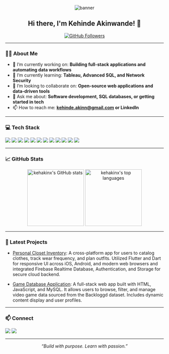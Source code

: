 <!-- Profile banner (optional, can host your own image or use a service like shields.io) -->
<p align="center">
  <img src="https://capsule-render.vercel.app/api?type=waving&color=gradient&height=180&section=header&text=Kehakinx%20👋&fontSize=40&fontAlignY=35" alt="banner"/>
</p>

<h2 align="center">Hi there, I'm Kehinde Akinwande! 👋</h2>

<p align="center">
  <a href="https://github.com/kehakinx">
    <img src="https://img.shields.io/github/followers/kehakinx?label=Follow&style=social" alt="GitHub Followers"/>
  </a>
</p>

---

### 🧑‍💻 About Me

- 🔭 I’m currently working on: **Building full-stack applications and automating data workflows**
- 🌱 I’m currently learning: **Tableau, Advanced SQL, and Network Security**
- 👯 I’m looking to collaborate on: **Open-source web applications and data-driven tools**
- 💬 Ask me about: **Software development, SQL databases, or getting started in tech**
- 📫 How to reach me: **kehinde.akinn@gmail.com or LinkedIn**

---

### 💻 Tech Stack

<p align="left">
  <img src="https://img.shields.io/badge/Python-3776AB?style=for-the-badge&logo=python&logoColor=white"/>
  <img src="https://img.shields.io/badge/Java-ED8B00?style=for-the-badge&logo=java&logoColor=white"/>
  <img src="https://img.shields.io/badge/SQL-4479A1?style=for-the-badge&logo=postgresql&logoColor=white"/>
  <img src="https://img.shields.io/badge/JavaScript-F7DF1E?style=for-the-badge&logo=javascript&logoColor=black"/>
  <img src="https://img.shields.io/badge/HTML5-E34F26?style=for-the-badge&logo=html5&logoColor=white"/>
  <img src="https://img.shields.io/badge/MySQL-005C84?style=for-the-badge&logo=mysql&logoColor=white"/>
  <img src="https://img.shields.io/badge/PostgreSQL-336791?style=for-the-badge&logo=postgresql&logoColor=white"/>
  <img src="https://img.shields.io/badge/React-20232A?style=for-the-badge&logo=react&logoColor=61DAFB"/>
  <img src="https://img.shields.io/badge/GitHub-100000?style=for-the-badge&logo=github&logoColor=white"/>
  <img src="https://img.shields.io/badge/KaliLinux-557C94?style=for-the-badge&logo=kalilinux&logoColor=white"/>
  <img src="https://img.shields.io/badge/VirtualBox-183A61?style=for-the-badge&logo=virtualbox&logoColor=white"/>
  <img src="https://img.shields.io/badge/Tableau-E97627?style=for-the-badge&logo=tableau&logoColor=white"/>
</p>

---

### 📈 GitHub Stats

<p align="center">
  <img src="https://github-readme-stats.vercel.app/api?username=kehakinx&show_icons=true&theme=radical" alt="kehakinx's GitHub stats" height="180"/>
  <img src="https://github-readme-stats.vercel.app/api/top-langs/?username=kehakinx&layout=compact&theme=radical" alt="kehakinx's top languages" height="180"/>
</p>

---

### 🌱 Latest Projects
- [Personal Closet Inventory](https://github.com/kehakinx/Software_Dev_JNBK): A cross-platform app for users to catalog clothes, track wear frequency, and plan outfits. Utilized Flutter and Dart for responsive UI across iOS, Android, and modern web browsers and integrated Firebase Realtime Database, Authentication, and Storage for secure cloud backend. 

- [Game Database Application](https://github.com/kehakinx/Game-Nexus-Database): A full-stack web app built with HTML, JavaScript, and MySQL. It allows users to browse, filter, and manage video game data sourced from the Backloggd dataset. Includes dynamic content display and user profiles.


---

### 📫 Connect

<p align="left">
  <a href="mailto:kehinde.akinn@gmail.com"><img src="https://img.shields.io/badge/Email-D14836?style=for-the-badge&logo=gmail&logoColor=white"/></a>
  <a href="https://www.linkedin.com/in/kehindeakinwande"><img src="https://img.shields.io/badge/LinkedIn-0A66C2?style=for-the-badge&logo=linkedin&logoColor=white"/></a>
</p>

---

<p align="center">
  <i>“Build with purpose. Learn with passion.”</i>
</p>
